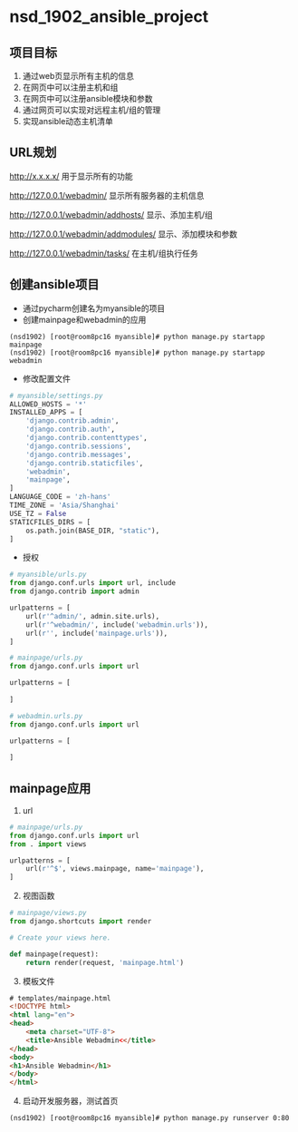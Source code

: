 # nsd_1902_ansible_project

## 项目目标

1. 通过web页显示所有主机的信息
2. 在网页中可以注册主机和组
3. 在网页中可以注册ansible模块和参数
4. 通过网页可以实现对远程主机/组的管理
5. 实现ansible动态主机清单

## URL规划

http://x.x.x.x/  用于显示所有的功能

http://127.0.0.1/webadmin/ 显示所有服务器的主机信息

http://127.0.0.1/webadmin/addhosts/  显示、添加主机/组

http://127.0.0.1/webadmin/addmodules/  显示、添加模块和参数

http://127.0.0.1/webadmin/tasks/  在主机/组执行任务

## 创建ansible项目

- 通过pycharm创建名为myansible的项目
- 创建mainpage和webadmin的应用

```shell
(nsd1902) [root@room8pc16 myansible]# python manage.py startapp mainpage
(nsd1902) [root@room8pc16 myansible]# python manage.py startapp webadmin
```

- 修改配置文件

```python
# myansible/settings.py
ALLOWED_HOSTS = '*'
INSTALLED_APPS = [
    'django.contrib.admin',
    'django.contrib.auth',
    'django.contrib.contenttypes',
    'django.contrib.sessions',
    'django.contrib.messages',
    'django.contrib.staticfiles',
    'webadmin',
    'mainpage',
]
LANGUAGE_CODE = 'zh-hans'
TIME_ZONE = 'Asia/Shanghai'
USE_TZ = False
STATICFILES_DIRS = [
    os.path.join(BASE_DIR, "static"),
]
```

- 授权

```python
# myansible/urls.py
from django.conf.urls import url, include
from django.contrib import admin

urlpatterns = [
    url(r'^admin/', admin.site.urls),
    url(r'^webadmin/', include('webadmin.urls')),
    url(r'', include('mainpage.urls')),
]

# mainpage/urls.py
from django.conf.urls import url

urlpatterns = [
    
]

# webadmin.urls.py
from django.conf.urls import url

urlpatterns = [
    
]
```

## mainpage应用

1. url

```python
# mainpage/urls.py
from django.conf.urls import url
from . import views

urlpatterns = [
    url(r'^$', views.mainpage, name='mainpage'),
]
```

2. 视图函数

```python
# mainpage/views.py
from django.shortcuts import render

# Create your views here.

def mainpage(request):
    return render(request, 'mainpage.html')

```

3. 模板文件

```html
# templates/mainpage.html
<!DOCTYPE html>
<html lang="en">
<head>
    <meta charset="UTF-8">
    <title>Ansible Webadmin<</title>
</head>
<body>
<h1>Ansible Webadmin</h1>
</body>
</html>
```

4. 启动开发服务器，测试首页

```shell
(nsd1902) [root@room8pc16 myansible]# python manage.py runserver 0:80
```



